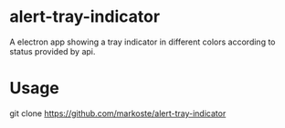 # alert-tray-indicator
A electron app showing a tray indicator in different colors according to status provided by api.

# Usage
git clone https://github.com/markoste/alert-tray-indicator

